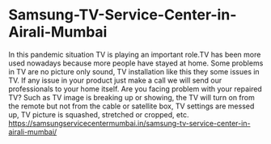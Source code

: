 # Samsung-TV-Service-Center-in-Airali-Mumbai
In this pandemic situation TV is playing an important role.TV has been more used nowadays because more people have stayed at home. Some problems in TV are no picture only sound, TV installation like this they some issues in TV. If any issue in your product just make a call we will send our professionals to your home itself. Are you facing problem with your repaired TV? Such as TV image is breaking up or showing, the TV will turn on from the remote but not from the cable or satellite box, TV settings are messed up, TV picture is squashed, stretched or cropped, etc.  https://samsungservicecentermumbai.in/samsung-tv-service-center-in-airali-mumbai/
